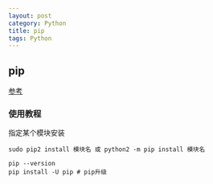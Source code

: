 ```yaml
---
layout: post
category: Python
title: pip
tags: Python
---
```


## pip
[参考](https://www.runoob.com/w3cnote/python-pip-install-usage.html)

### 使用教程


指定某个模块安装
```
sudo pip2 install 模块名 或 python2 -m pip install 模块名
```


```
pip --version
pip install -U pip # pip升级
```
